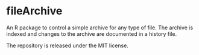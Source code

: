 # fileArchive

An R package to control a simple archive for any type of file. The archive is indexed and changes to the archive are documented in a history file.

The repository is released under the MIT license.
